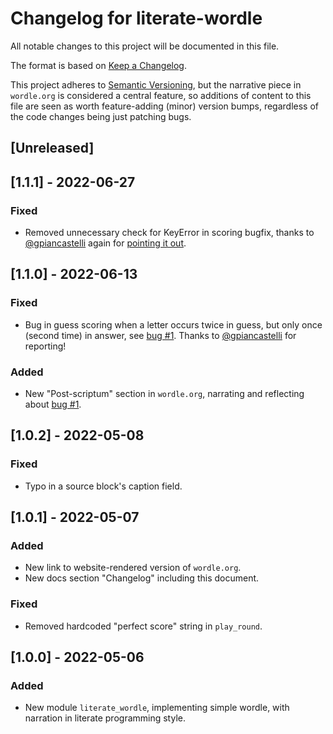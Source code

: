 # Changelog for literate-wordle

All notable changes to this project will be documented in this file.

The format is based on [Keep a Changelog](https://keepachangelog.com/en/1.0.0/).

This project adheres to [Semantic
Versioning](https://semver.org/spec/v2.0.0.html), but the narrative piece in
`wordle.org` is considered a central feature, so additions of content to this
file are seen as worth feature-adding (minor) version bumps, regardless of the
code changes being just patching bugs.

## [Unreleased]

<!-- This section kept empty on purpose to help write un-released changelogs. See https://keepachangelog.com/en/1.0.0/#effort for more reasoning.   -->


## [1.1.1] - 2022-06-27
### Fixed
- Removed unnecessary check for KeyError in scoring bugfix, thanks to
  [@gpiancastelli](https://github.com/gpiancastelli) again for [pointing it out](https://github.com/OverkillGuy/literate-wordle/issues/1#issuecomment-1156974685).


## [1.1.0] - 2022-06-13
### Fixed
- Bug in guess scoring when a letter occurs twice in guess, but only once (second time) in answer, see [bug #1](https://github.com/OverkillGuy/literate-wordle/issues/1). Thanks to [@gpiancastelli](https://github.com/gpiancastelli) for reporting!

### Added
- New "Post-scriptum" section in `wordle.org`, narrating and reflecting about [bug #1](https://github.com/OverkillGuy/literate-wordle/issues/1).


## [1.0.2] - 2022-05-08
### Fixed
- Typo in a source block's caption field.


## [1.0.1] - 2022-05-07
### Added
- New link to website-rendered version of `wordle.org`.
- New docs section "Changelog" including this document.

### Fixed
- Removed hardcoded "perfect score" string in `play_round`.


## [1.0.0] - 2022-05-06
### Added
- New module `literate_wordle`, implementing simple wordle, with narration in
  literate programming style.
